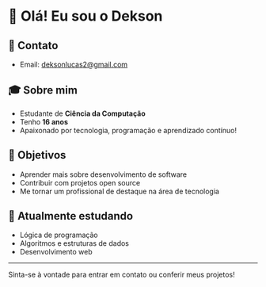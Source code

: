 # 👋 Olá! Eu sou o Dekson

## 📧 Contato
- Email: deksonlucas2@gmail.com

## 🎓 Sobre mim
- Estudante de **Ciência da Computação**
- Tenho **16 anos**
- Apaixonado por tecnologia, programação e aprendizado contínuo!

## 🚀 Objetivos
- Aprender mais sobre desenvolvimento de software
- Contribuir com projetos open source
- Me tornar um profissional de destaque na área de tecnologia

## 🌱 Atualmente estudando
- Lógica de programação
- Algoritmos e estruturas de dados
- Desenvolvimento web

---

Sinta-se à vontade para entrar em contato ou conferir meus projetos!


